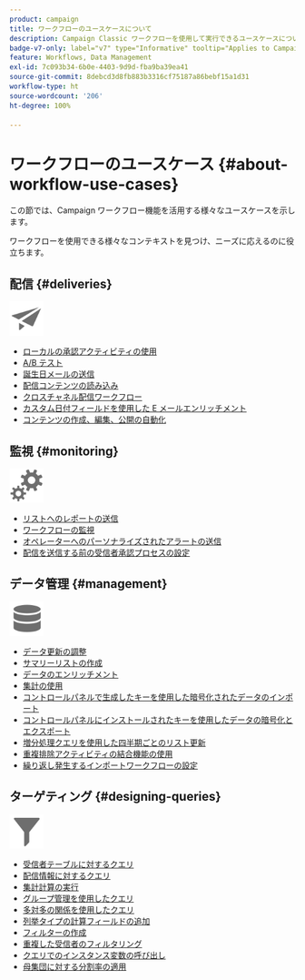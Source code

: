 ```yaml
---
product: campaign
title: ワークフローのユースケースについて
description: Campaign Classic ワークフローを使用して実行できるユースケースについて詳しく説明します
badge-v7-only: label="v7" type="Informative" tooltip="Applies to Campaign Classic v7 only"
feature: Workflows, Data Management
exl-id: 7c093b34-6b0e-4403-9d9d-fba9ba39ea41
source-git-commit: 8debcd3d8fb883b3316cf75187a86bebf15a1d31
workflow-type: ht
source-wordcount: '206'
ht-degree: 100%

---
```


# ワークフローのユースケース {#about-workflow-use-cases}



この節では、Campaign ワークフロー機能を活用する様々なユースケースを示します。

ワークフローを使用できる様々なコンテキストを見つけ、ニーズに応えるのに役立ちます。

## 配信 {#deliveries}

<img src="assets/do-not-localize/icon_send.svg" width="60px">

* [ローカルの承認アクティビティの使用](using-the-local-approval-activity.md)
* [A/B テスト](../../delivery/using/a-b-testing-use-case.md)
* [誕生日メールの送信](sending-a-birthday-email.md)
* [配信コンテンツの読み込み](loading-delivery-content.md)
* [クロスチャネル配信ワークフロー](cross-channel-delivery-workflow.md)
* [カスタム日付フィールドを使用した E メールエンリッチメント](email-enrichment-with-custom-date-fields.md)
* [コンテンツの作成、編集、公開の自動化](../../delivery/using/automating-via-workflows.md#examples)

## 監視 {#monitoring}

<img src="assets/do-not-localize/icon_monitoring.svg" width="60px">

* [リストへのレポートの送信](sending-a-report-to-a-list.md)
* [ワークフローの監視](supervising-workflows.md)
* [オペレーターへのパーソナライズされたアラートの送信](sending-personalized-alerts-to-operators.md)
* [配信を送信する前の受信者承認プロセスの設定](using-the-local-approval-activity.md)

## データ管理 {#management}

<img src="assets/do-not-localize/icon_manage.svg" width="60px">

* [データ更新の調整](coordinating-data-updates.md)
* [サマリーリストの作成](creating-a-summary-list.md)
* [データのエンリッチメント](enriching-data.md)
* [集計の使用](using-aggregates.md)
* [コントロールパネルで生成したキーを使用した暗号化されたデータのインポート](../../platform/using/unzip-decrypt.md)
* [コントロールパネルにインストールされたキーを使用したデータの暗号化とエクスポート](how-to-use-workflow-data.md#use-case-gpg-encrypt)
* [増分処理クエリを使用した四半期ごとのリスト更新](quarterly-list-update.md)
* [重複排除アクティビティの結合機能の使用](deduplication-merge.md)
* [繰り返し発生するインポートワークフローの設定](recurring-import-workflow.md)

## ターゲティング {#designing-queries}

<img src="assets/do-not-localize/icon_filter.svg" width="60px">

* [受信者テーブルに対するクエリ](querying-recipient-table.md)
* [配信情報に対するクエリ](querying-delivery-information.md)
* [集計計算の実行](performing-aggregate-computing.md)
* [グループ管理を使用したクエリ](querying-using-grouping-management.md)
* [多対多の関係を使用したクエリ](querying-using-many-to-many-relationship.md)
* [列挙タイプの計算フィールドの追加](adding-enumeration-type-calculated-field.md)
* [フィルターの作成](creating-a-filter.md)
* [重複した受信者のフィルタリング](filtering-duplicated-recipients.md)
* [クエリでのインスタンス変数の呼び出し](javascript-scripts-and-templates.md#calling-an-instance-variable-in-a-query)
* [母集団に対する分割率の適用](javascript-scripts-and-templates.md#example)
